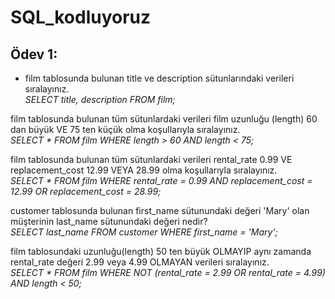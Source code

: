 # SQL_kodluyoruz
## Ödev 1:  
- film tablosunda bulunan title ve description sütunlarındaki verileri sıralayınız.  
_*SELECT title, description FROM film;*_

film tablosunda bulunan tüm sütunlardaki verileri film uzunluğu (length) 60 dan büyük VE 75 ten küçük olma koşullarıyla sıralayınız.  
*SELECT * FROM film WHERE length > 60 AND length < 75;*

film tablosunda bulunan tüm sütunlardaki verileri rental_rate 0.99 VE replacement_cost 12.99 VEYA 28.99 olma koşullarıyla sıralayınız.  
*SELECT * FROM film WHERE rental_rate = 0.99 AND replacement_cost = 12.99 OR replacement_cost = 28.99;*

customer tablosunda bulunan first_name sütunundaki değeri 'Mary' olan müşterinin last_name sütunundaki değeri nedir?  
*SELECT last_name FROM customer WHERE first_name = 'Mary';*

film tablosundaki uzunluğu(length) 50 ten büyük OLMAYIP aynı zamanda rental_rate değeri 2.99 veya 4.99 OLMAYAN verileri sıralayınız.  
*SELECT * FROM film WHERE NOT (rental_rate = 2.99 OR rental_rate = 4.99) AND length < 50;*
